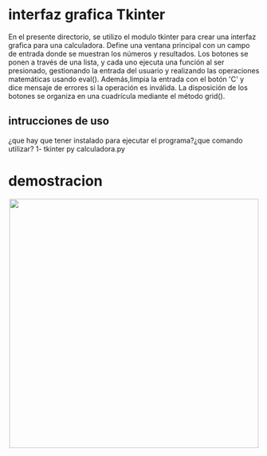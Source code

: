 # interfaz grafica Tkinter 

En el presente directorio, se utilizo el modulo tkinter para crear una interfaz grafica para una calculadora.
 Define una ventana principal con un campo de entrada donde se muestran los números y resultados. Los botones se ponen a través de una lista, y cada uno ejecuta una función al ser presionado, gestionando la entrada del usuario y realizando las operaciones matemáticas usando eval(). Además,limpia la entrada con el botón 'C' y dice mensaje de errores si la operación es inválida. La disposición de los botones se organiza en una cuadrícula mediante el método grid().

## intrucciones de uso
¿que hay que tener instalado para ejecutar el programa?¿que comando utilizar?
1- tkinter
py calculadora.py

# demostracion
<p align="center">
  <img width="500" src=“./images/captura .png">
</p>

